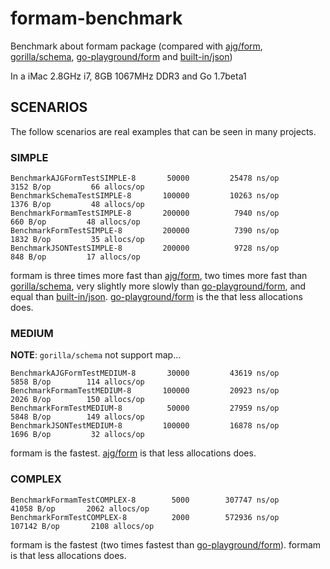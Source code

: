 formam-benchmark
================

Benchmark about formam package (compared with [ajg/form](https://github.com/ajg/form), [gorilla/schema](https://github.com/gorilla/schema), [go-playground/form](https://github.com/go-playground/form) and [built-in/json](http://golang.org/pkg/encoding/json/))

In a iMac 2.8GHz i7, 8GB 1067MHz DDR3 and Go 1.7beta1


SCENARIOS
---------

The follow scenarios are real examples that can be seen in many projects.

### SIMPLE

```
BenchmarkAJGFormTestSIMPLE-8   	   50000	     25478 ns/op	    3152 B/op	      66 allocs/op
BenchmarkSchemaTestSIMPLE-8    	  100000	     10263 ns/op	    1376 B/op	      48 allocs/op
BenchmarkFormamTestSIMPLE-8    	  200000	      7940 ns/op	     660 B/op	      48 allocs/op
BenchmarkFormTestSIMPLE-8      	  200000	      7390 ns/op	    1832 B/op	      35 allocs/op
BenchmarkJSONTestSIMPLE-8      	  200000	      9728 ns/op	     848 B/op	      17 allocs/op
```

formam is three times more fast than [ajg/form](https://github.com/ajg/form), two times more fast than [gorilla/schema](https://github.com/gorilla/schema), very slightly more slowly than [go-playground/form](https://github.com/go-playground/form), and equal than [built-in/json](http://golang.org/pkg/encoding/json/).
[go-playground/form](https://github.com/go-playground/form) is the that less allocations does.

### MEDIUM

**NOTE**: `gorilla/schema` not support map...

```
BenchmarkAJGFormTestMEDIUM-8   	   30000	     43619 ns/op	    5858 B/op	     114 allocs/op
BenchmarkFormamTestMEDIUM-8    	  100000	     20923 ns/op	    2026 B/op	     150 allocs/op
BenchmarkFormTestMEDIUM-8      	   50000	     27959 ns/op	    5848 B/op	     149 allocs/op
BenchmarkJSONTestMEDIUM-8      	  100000	     16878 ns/op	    1696 B/op	      32 allocs/op
```

formam is the fastest.
[ajg/form](https://github.com/ajg/form) is that less allocations does.

### COMPLEX

```
BenchmarkFormamTestCOMPLEX-8   	    5000	    307747 ns/op	   41058 B/op	    2062 allocs/op
BenchmarkFormTestCOMPLEX-8     	    2000	    572936 ns/op	  107142 B/op	    2108 allocs/op
```

formam is the fastest (two times fastest than [go-playground/form](https://github.com/go-playground/form)).
formam is that less allocations does.
